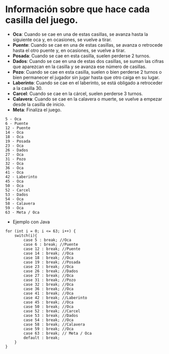 # Información sobre que hace cada casilla del juego.

- **Oca**: Cuando se cae en una de estas casillas, se avanza hasta la siguiente oca y, en ocasiones, se vuelve a tirar.
- **Puente**: Cuando se cae en una de estas casillas, se avanza o retrocede hasta el otro puente y, en ocasiones, se vuelve a tirar.
- **Posada**: Cuando se cae en esta casilla, suelen perderse 2 turnos.
- **Dados**: Cuando se cae en una de estas dos casillas, se suman las cifras que aparezcan en la casilla y se avanza ese número de casillas.
- **Pozo**: Cuando se cae en esta casilla, suelen o bien perderse 2 turnos o bien permanecer el jugador sin jugar hasta que otro caiga en su lugar.
- **Laberinto**: Cuando se cae en el laberinto, se está obligado a retroceder a la casilla 30.
- **Carcel**: Cuando se cae en la cárcel, suelen perderse 3 turnos.
- **Calavera**: Cuando se cae en la calavera o muerte, se vuelve a empezar desde la casilla de inicio.
- **Meta**: Finaliza el juego.

```
5 - Oca
6 - Puente
12 - Puente
14 - Oca
18 - Oca
19 - Posada
23 - Oca
26 - Dados
27 - Oca
31 - Pozo
32 - Oca
36 - Oca
41 - Oca
42 - Laberinto
45 - Oca
50 - Oca
52 - Carcel
53 - Dados
54 - Oca
58 - Calavera
59 - Oca
63 - Meta / Oca
```

- Ejemplo con Java

```
for (int i = 0; i <= 63; i++) {
    switch(i){
        case 5 : break; //Oca
        case 6 : break; //Puente
        case 12 : break; //Puente
        case 14 : break; //Oca
        case 18 : break; //Oca
        case 19 : break; //Posada
        case 23 : break; //Oca
        case 26 : break; //Dados
        case 27 : break; //Oca
        case 31 : break; //Pozo
        case 32 : break; //Oca
        case 36 : break; //Oca
        case 41 : break; //Oca
        case 42 : break; //Laberinto 
        case 45 : break; //Oca
        case 50 : break; //Oca
        case 52 : break; //Carcel
        case 53 : break; //Dados
        case 54 : break; //Oca
        case 58 : break; //Calavera
        case 59 : break; //Oca
        case 63 : break; // Meta / Oca
        default : break;
    }
}
```
